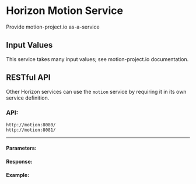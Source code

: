 # Horizon Motion Service

Provide motion-project.io as-a-service

## Input Values

This service takes many input values; see motion-project.io documentation.

## RESTful API

Other Horizon services can use the `motion` service by requiring it in its own service definition.

### **API:** 

```
http://motion:8080/
http://motion:8081/
```
---

#### Parameters:

#### Response:

#### Example:
